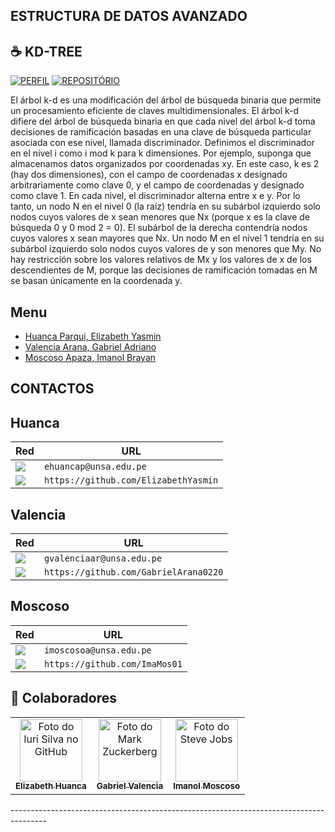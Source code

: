 ## ESTRUCTURA DE DATOS AVANZADO

## ☕ KD-TREE

[![PERFIL](https://img.shields.io/badge/perfil%20-%23323330.svg?&style=for-the-badge&logo=perfil&logoColor=black&color=FF0080)](https://github.com/ElizabethYasmin)
[![REPOSITÓRIO](https://img.shields.io/badge/repositório%20-%23323330.svg?&style=for-the-badge&logo=repositório&logoColor=black&color=8000FF)](https://github.com/ElizabethYasmin/EDA)



El árbol k-d es una modificación del árbol de búsqueda binaria que permite un procesamiento eficiente de claves
multidimensionales. El árbol k-d difiere del árbol de búsqueda binaria en que cada nivel del árbol k-d toma decisiones de
ramificación basadas en una clave de búsqueda particular asociada con ese nivel, llamada discriminador. Definimos el
discriminador en el nivel i como i mod k para k dimensiones. Por ejemplo, suponga que almacenamos datos organizados
por coordenadas xy. En este caso, k es 2 (hay dos dimensiones), con el campo de coordenadas x designado arbitrariamente
como clave 0, y el campo de coordenadas y designado como clave 1. En cada nivel, el discriminador alterna entre x e y. Por
lo tanto, un nodo N en el nivel 0 (la raíz) tendría en su subárbol izquierdo solo nodos cuyos valores de x sean menores que
Nx (porque x es la clave de búsqueda 0 y 0 mod 2 = 0). El subárbol de la derecha contendría nodos cuyos valores x sean
mayores que Nx. Un nodo M en el nivel 1 tendría en su subárbol izquierdo solo nodos cuyos valores de y son menores
que My. No hay restricción sobre los valores relativos de Mx y los valores de x de los descendientes de M, porque las
decisiones de ramificación tomadas en M se basan únicamente en la coordenada y.

## Menu
- [Huanca Parqui, Elizabeth Yasmin](#Huanca)
- [Valencia Arana, Gabriel Adriano](#Valencia)
- [Moscoso Apaza, Imanol Brayan](#Moscoso)

## CONTACTOS

## Huanca

Red | URL
------------ | -------------
<img src="https://img.shields.io/badge/Gmail-D14836?style=for-the-badge&logo=gmail&logoColor=white" /> | `ehuancap@unsa.edu.pe`
<img src="https://img.shields.io/badge/GitHub-100000?style=for-the-badge&logo=github&logoColor=white" /> | `https://github.com/ElizabethYasmin`

## Valencia

Red | URL
------------ | -------------
<img src="https://img.shields.io/badge/Gmail-D14836?style=for-the-badge&logo=gmail&logoColor=white" /> | `gvalenciaar@unsa.edu.pe`
<img src="https://img.shields.io/badge/GitHub-100000?style=for-the-badge&logo=github&logoColor=white" /> | `https://github.com/GabrielArana0220`

## Moscoso

Red | URL
------------ | -------------
<img src="https://img.shields.io/badge/Gmail-D14836?style=for-the-badge&logo=gmail&logoColor=white" /> | `imoscosoa@unsa.edu.pe`
<img src="https://img.shields.io/badge/GitHub-100000?style=for-the-badge&logo=github&logoColor=white" /> | `https://github.com/ImaMos01`


## 🤝 Colaboradores


<table>
  <tr>
    <td align="center">
      <a href="#">
        <img src="https://avatars.githubusercontent.com/u/62725994?v=4" width="100px;" alt="Foto do Iuri Silva no GitHub"/><br>
        <sub>
          <b>Elizabeth Huanca</b>
        </sub>
      </a>
    </td>
    <td align="center">
      <a href="#">
        <img src="https://avatars.githubusercontent.com/u/64212391?v=4" width="100px;" alt="Foto do Mark Zuckerberg"/><br>
        <sub>
          <b>Gabriel Valencia</b>
        </sub>
      </a>
    </td>
    <td align="center">
      <a href="#">
        <img src="https://avatars.githubusercontent.com/u/64240176?v=4" width="100px;" alt="Foto do Steve Jobs"/><br>
        <sub>
          <b>Imanol Moscoso</b>
        </sub>
      </a>
    </td>
  </tr>
</table>
---------------------------------------------------------------------------------------

